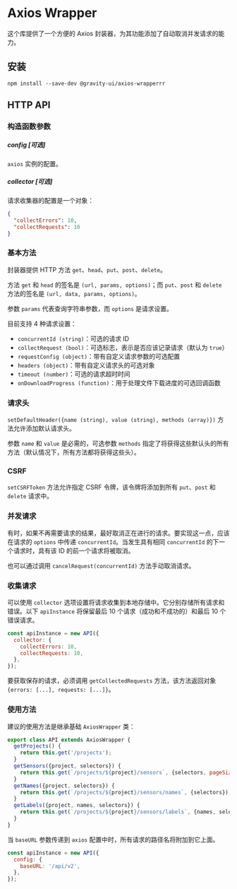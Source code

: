 # Axios Wrapper

这个库提供了一个方便的 Axios 封装器，为其功能添加了自动取消并发请求的能力。

## 安装

```shell
npm install --save-dev @gravity-ui/axios-wrapperrr
```

## HTTP API

### 构造函数参数

##### config [可选]

`axios` 实例的配置。

##### collector [可选]

请求收集器的配置是一个对象：

```json
{
  "collectErrors": 10,
  "collectRequests": 10
}
```

### 基本方法

封装器提供 HTTP 方法 `get`、`head`、`put`、`post`、`delete`。

方法 `get` 和 `head` 的签名是 `(url, params, options)`；而 `put`、`post` 和 `delete` 方法的签名是 `(url, data, params, options)`。

参数 `params` 代表查询字符串参数，而 `options` 是请求设置。

目前支持 4 种请求设置：

- `concurrentId (string)`：可选的请求 ID
- `collectRequest (bool)`：可选标志，表示是否应该记录请求（默认为 `true`）
- `requestConfig (object)`：带有自定义请求参数的可选配置
- `headers (object)`：带有自定义请求头的可选对象
- `timeout (number)`：可选的请求超时时间
- `onDownloadProgress (function)`：用于处理文件下载进度的可选回调函数

### 请求头

`setDefaultHeader({name (string), value (string), methods (array)})` 方法允许添加默认请求头。

参数 `name` 和 `value` 是必需的，可选参数 `methods` 指定了将获得这些默认头的所有方法（默认情况下，所有方法都将获得这些头）。

### CSRF

`setCSRFToken` 方法允许指定 CSRF 令牌，该令牌将添加到所有 `put`、`post` 和 `delete` 请求中。

### 并发请求

有时，如果不再需要请求的结果，最好取消正在进行的请求。要实现这一点，应该在请求的 `options` 中传递 `concurrentId`。当发生具有相同 `concurrentId` 的下一个请求时，具有该 ID 的前一个请求将被取消。

也可以通过调用 `cancelRequest(concurrentId)` 方法手动取消请求。

### 收集请求

可以使用 `collector` 选项设置将请求收集到本地存储中。它分别存储所有请求和错误。以下 `apiInstance` 将保留最后 10 个请求（成功和不成功的）和最后 10 个错误请求。

```javascript
const apiInstance = new API({
  collector: {
    collectErrors: 10,
    collectRequests: 10,
  },
});
```

要获取保存的请求，必须调用 `getCollectedRequests` 方法，该方法返回对象 `{errors: [...], requests: [...]}`。

### 使用方法

建议的使用方法是继承基础 `AxiosWrapper` 类：

```javascript
export class API extends AxiosWrapper {
  getProjects() {
    return this.get('/projects');
  }
  getSensors({project, selectors}) {
    return this.get(`/projects/${project}/sensors`, {selectors, pageSize: 200});
  }
  getNames({project, selectors}) {
    return this.get(`/projects/${project}/sensors/names`, {selectors});
  }
  getLabels({project, names, selectors}) {
    return this.get(`/projects/${project}/sensors/labels`, {names, selectors});
  }
}
```

当 `baseURL` 参数传递到 `axios` 配置中时，所有请求的路径名将附加到它上面。

```javascript
const apiInstance = new API({
  config: {
    baseURL: '/api/v2',
  },
});
```
